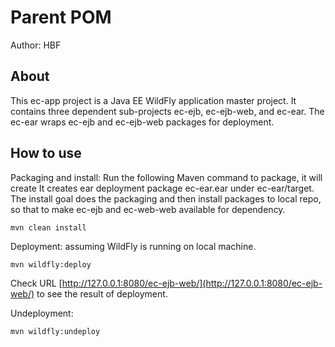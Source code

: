 # Parent POM
Author: HBF

## About 

This ec-app project is a Java EE WildFly application master project. It contains three dependent sub-projects ec-ejb, ec-ejb-web, and ec-ear. The ec-ear wraps ec-ejb and ec-ejb-web packages for deployment. 


## How to use

Packaging and install: Run the following Maven command to package, it will create It creates ear deployment package ec-ear.ear under ec-ear/target. The install goal does the packaging and then install packages to local repo, so that to make ec-ejb and ec-web-web available for dependency. 

~~~
mvn clean install
~~~

Deployment: assuming WildFly is running on local machine. 

~~~
mvn wildfly:deploy
~~~ 


Check URL [http://127.0.0.1:8080/ec-ejb-web/](http://127.0.0.1:8080/ec-ejb-web/) to see the result of deployment. 

Undeployment: 

~~~
mvn wildfly:undeploy
~~~ 

